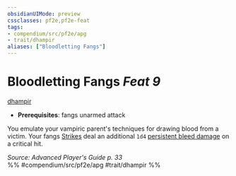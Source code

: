 ```yaml
---
obsidianUIMode: preview
cssclasses: pf2e,pf2e-feat
tags:
- compendium/src/pf2e/apg
- trait/dhampir
aliases: ["Bloodletting Fangs"]
---
```

# Bloodletting Fangs  *Feat 9*  
[dhampir](rules/traits/dhampir-b1.md "Dhampir Ancestry & Heritage Trait")  

- **Prerequisites**: fangs unarmed attack

You emulate your vampiric parent's techniques for drawing blood from a victim. Your fangs [Strikes](rules/actions/strike.md) deal an additional `1d4` [persistent bleed damage](rules/conditions.md#Persistent%20Damage) on a critical hit.

*Source: Advanced Player's Guide p. 33*  
%% #compendium/src/pf2e/apg #trait/dhampir %%